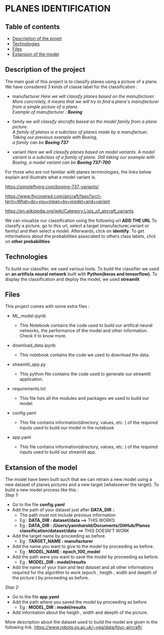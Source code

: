 
# PLANES IDENTIFICATION
## Table of contents
* [Description of the projet](#description)
* [Technologies](#technologies)
* [Files](#files)
* [Extansion of the model](#extansion)



## Description of the project <a name="description"></a>
The main goal of this project is to classify planes using a picture of a plane. \
We have considered 3 kinds of classe label for the classification :  

- manufacturer
*Here we will classify planes based on the manufacturer.\
More concretely, it means that we will try to find a plane's manufacturer from a simple picture of a plane. \
Example of manufacturer : **Boeing***

- family
*we will classify aircrafts based on the model family from a plane picture.\
A family of planes is a subclass of planes made by a manufactuer. Taking our previous example with Boeing,  
a family can be **Boeing 737***



- variant 
*Here we will classify planes based on model variants. A model variant is a subclass of a family of plane. Still taking our example with Boeing, a model variant can be **Boeing 737-700*** 


For those who are not familiar with planes terminologies, the links below explain and illustrate what a model variant is.

https://simpleflying.com/boeing-737-variants/

https://www.flycovered.com/aircraft/faqs?srch-term=What+do+you+mean+by+model+and+variant

https://en.wikipedia.org/wiki/Category:Lists_of_aircraft_variants


We can visualize our classification using the following url **ADD THE URL**
To classify a picture, go to this url, select a target (manufacturer,variant or family) and then select a model. Afterwards, click on **identify**. To get informations about the probabilities associated to others class labels, click on **other probabilities**


## Technologies <a name="technologies"></a>
To build our classifier, we used various tools. To build the classifier we used an **an artificla neural network** built with **Python(keras and tensorflow)**. To display the classification and deploy the model, we used **streamlit** 



## Files <a name="files"></a>
This project comes with some extra files : 
- ML_model.ipynb
    - This Notebook contains the code used to build our artifical neural networks, the performance of the model and other information. Check it to know more.

- download_data.ipynb
    - This notebook contains the code we used to download the data. 

- streamlit_app.py 
    - This python file contains the code used to generate our streamlit application.

- requirements.txt 
    - This file lists all the modules and packages we used to build our model

- config.yaml
    - This file contains information(directory, values, etc. ) of the required inputs used to build our model in the notebook

- app.yaml
    - This file contains information(directory, values, etc. ) of the required inputs used to build our streamlit app.


## Extansion of the model<a name="extansion"></a>
The model have been built such that we can retrain a new model using a new dataset of planes pictures 
and a new target (whatsoever the target). To build a new model process like this : \
*Step 1:*
- Go to the file **config.yaml**
- Add the path of your dataset just after **DATA_DIR :**.
    - The path must not include previous information
    - Eg : **DATA_DIR : dataset/data** ==> THIS WORKS 
    - Eg : **DATA_DIR : /Users/yannharold/Documents/GitHub/Planes classification/dataset/data** ==> THIS DOESN'T WORK
- Add the target name  by proceeding as before.
    - Eg : **TARGET_NAME : manufacturer**
- Add the name you want to give to the model by proceeding as before.
    - Eg : **MODEL_NAME : epoch_100_model**
- Add the path were you want to save the model by proceeding as before.
    - Eg : **MODEL_DIR : model/results**
- Add the name of your train and test dataset and all other informations required for the algorithm to work (epoch , heigth , width and deepth of the picture ) by proceeding as before.

*Step 2:*
- Go to the file **app.yaml**
- Add the path where you saved the model by proceeding as before. 
    - Eg : **MODEL_DIR : model/results**
- Add information about the heigth , width and deepth of the picture.


More description about the dataset used to build the model  are given in the following link.
https://www.robots.ox.ac.uk/~vgg/data/fgvc-aircraft/
